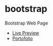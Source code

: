 # bootstrap
 Bootstrap Web Page

 <ul>
 <li>
 <a href="https://codringavan.github.io/bootstrap-web-page">Live Preview</a>
 </li>
   <li>
 <a href="https://codringavan.github.io/">Portofolio</a>
 </li>
 </ul>